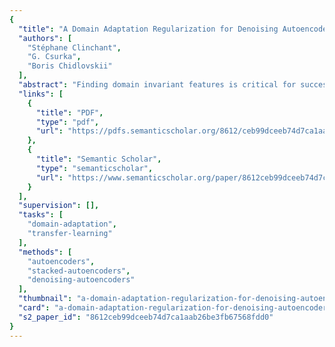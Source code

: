 ```yaml
---
{
  "title": "A Domain Adaptation Regularization for Denoising Autoencoders",
  "authors": [
    "Stéphane Clinchant",
    "G. Csurka",
    "Boris Chidlovskii"
  ],
  "abstract": "Finding domain invariant features is critical for successful domain adaptation and transfer learning. However, in the case of unsupervised adaptation, there is a significant risk of overfitting on source training data. Recently, a regularization for domain adaptation was proposed for deep models by (Ganin and Lempitsky, 2015). We build on their work by suggesting a more appropriate regularization for denoising autoencoders. Our model remains unsupervised and can be computed in a closed form. On standard text classification adaptation tasks, our approach yields the state of the art results, with an important reduction of the learning cost.",
  "links": [
    {
      "title": "PDF",
      "type": "pdf",
      "url": "https://pdfs.semanticscholar.org/8612/ceb99dceeb74d7ca1aab26be3fb67568fdd0.pdf"
    },
    {
      "title": "Semantic Scholar",
      "type": "semanticscholar",
      "url": "https://www.semanticscholar.org/paper/8612ceb99dceeb74d7ca1aab26be3fb67568fdd0"
    }
  ],
  "supervision": [],
  "tasks": [
    "domain-adaptation",
    "transfer-learning"
  ],
  "methods": [
    "autoencoders",
    "stacked-autoencoders",
    "denoising-autoencoders"
  ],
  "thumbnail": "a-domain-adaptation-regularization-for-denoising-autoencoders-thumb.jpg",
  "card": "a-domain-adaptation-regularization-for-denoising-autoencoders-card.jpg",
  "s2_paper_id": "8612ceb99dceeb74d7ca1aab26be3fb67568fdd0"
}
---
```


